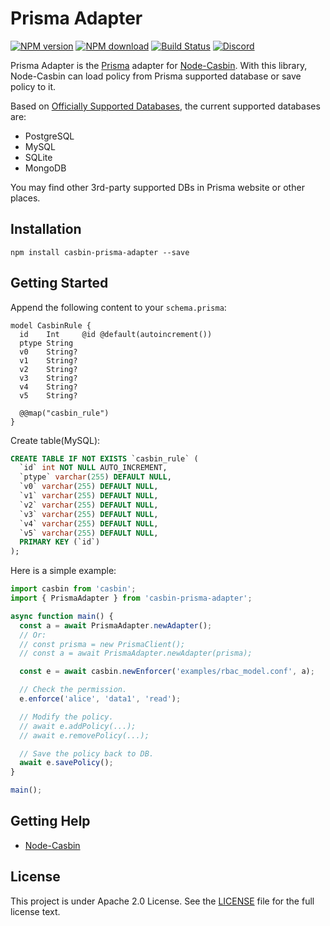 # Prisma Adapter

[![NPM version][npm-image]][npm-url]
[![NPM download][download-image]][download-url]
[![Build Status][ci-image]][ci-url]
[![Discord](https://img.shields.io/discord/1022748306096537660?logo=discord&label=discord&color=5865F2)](https://discord.gg/S5UjpzGZjN)

[npm-image]: https://img.shields.io/npm/v/casbin-prisma-adapter.svg
[npm-url]: https://npmjs.org/package/casbin-prisma-adapter
[download-image]: https://img.shields.io/npm/dm/casbin-prisma-adapter.svg
[download-url]: https://npmjs.org/package/casbin-prisma-adapter
[ci-image]: https://github.com/node-casbin/prisma-adapter/workflows/ci/badge.svg?branch=master
[ci-url]: https://github.com/node-casbin/prisma-adapter/actions

Prisma Adapter is the [Prisma](https://github.com/prisma/prisma) adapter for [Node-Casbin](https://github.com/casbin/node-casbin). With this library, Node-Casbin can load policy from Prisma supported database or save policy to it.

Based on [Officially Supported Databases](https://www.prisma.io/docs/), the current supported databases are:

- PostgreSQL
- MySQL
- SQLite
- MongoDB

You may find other 3rd-party supported DBs in Prisma website or other places.

## Installation

```
npm install casbin-prisma-adapter --save
```

## Getting Started

Append the following content to your `schema.prisma`:

```prisma
model CasbinRule {
  id    Int     @id @default(autoincrement())
  ptype String
  v0    String?
  v1    String?
  v2    String?
  v3    String?
  v4    String?
  v5    String?

  @@map("casbin_rule")
}
```

Create table(MySQL):

```sql
CREATE TABLE IF NOT EXISTS `casbin_rule` (
  `id` int NOT NULL AUTO_INCREMENT,
  `ptype` varchar(255) DEFAULT NULL,
  `v0` varchar(255) DEFAULT NULL,
  `v1` varchar(255) DEFAULT NULL,
  `v2` varchar(255) DEFAULT NULL,
  `v3` varchar(255) DEFAULT NULL,
  `v4` varchar(255) DEFAULT NULL,
  `v5` varchar(255) DEFAULT NULL,
  PRIMARY KEY (`id`)
);
```

Here is a simple example:

```ts
import casbin from 'casbin';
import { PrismaAdapter } from 'casbin-prisma-adapter';

async function main() {
  const a = await PrismaAdapter.newAdapter();
  // Or:
  // const prisma = new PrismaClient();
  // const a = await PrismaAdapter.newAdapter(prisma);

  const e = await casbin.newEnforcer('examples/rbac_model.conf', a);

  // Check the permission.
  e.enforce('alice', 'data1', 'read');

  // Modify the policy.
  // await e.addPolicy(...);
  // await e.removePolicy(...);

  // Save the policy back to DB.
  await e.savePolicy();
}

main();
```

## Getting Help

- [Node-Casbin](https://github.com/casbin/node-casbin)

## License

This project is under Apache 2.0 License. See the [LICENSE](LICENSE) file for the full license text.

